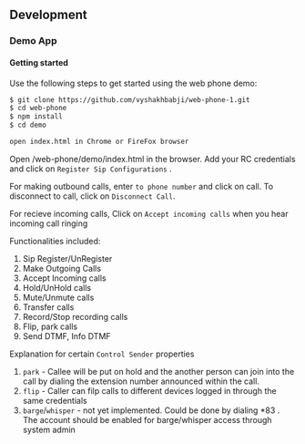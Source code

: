 ## Development

### Demo App

#### Getting started

Use the following steps to get started using the web phone demo:

```sh
$ git clone https://github.com/vyshakhbabji/web-phone-1.git
$ cd web-phone
$ npm install
$ cd demo

open index.html in Chrome or FireFox browser
```

Open /web-phone/demo/index.html in the browser.
Add your RC credentials and click on `Register Sip Configurations` .

For making outbound calls, enter `to phone number` and click on call. To disconnect to call, click on `Disconnect Call`.

For recieve incoming calls, Click on `Accept incoming calls` when you hear incoming call ringing


Functionalities included:

1. Sip Register/UnRegister
2. Make Outgoing Calls
3. Accept Incoming calls
4. Hold/UnHold calls
5. Mute/Unmute calls
6. Transfer calls
7. Record/Stop recording calls
8. Flip, park calls
9. Send DTMF, Info DTMF 


Explanation for certain `Control Sender` properties
1. `park` - Callee will be put on hold and the another person can join into the call by dialing the extension number announced within the call. 
2. `flip` - Caller can filp calls to different devices logged in through the same credentials
3. `barge`/`whisper` - not yet implemented. Could be done by dialing *83 . The account should be enabled for barge/whisper access through system admin






